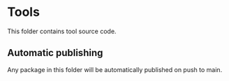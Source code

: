 # Tools

This folder contains tool source code.

## Automatic publishing

Any package in this folder will be automatically published on push to main.